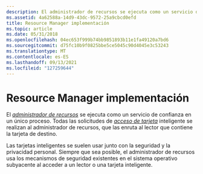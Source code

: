```yaml
---
description: El administrador de recursos se ejecuta como un servicio de confianza en un único proceso. Todas las solicitudes de acceso de tarjeta inteligente se realizan al administrador de recursos, que las enruta al lector que contiene la tarjeta de destino.
ms.assetid: 4a62588a-14d9-43dc-9572-25a9cbcd0efd
title: Resource Manager implementación
ms.topic: article
ms.date: 05/31/2018
ms.openlocfilehash: 04ec653f999b74bb9851893b11e1fa49120a7bd6
ms.sourcegitcommit: d75fc10b9f0825bbe5ce5045c90d4045e3c53243
ms.translationtype: MT
ms.contentlocale: es-ES
ms.lasthandoff: 09/13/2021
ms.locfileid: "127259644"
---
```

# <a name="resource-manager-implementation"></a>Resource Manager implementación

El [*administrador de recursos*](../secgloss/r-gly.md) se ejecuta como un servicio de confianza en un único proceso. Todas las solicitudes de [*acceso de tarjeta*](../secgloss/s-gly.md) inteligente se realizan [](../secgloss/r-gly.md) al administrador de recursos, que las enruta al lector que contiene la tarjeta de destino.

Las tarjetas inteligentes se suelen usar junto con la seguridad y la privacidad personal. Siempre que sea posible, el administrador de recursos usa los mecanismos de seguridad existentes en el sistema operativo subyacente al acceder a un lector o una tarjeta inteligente.

 

 
